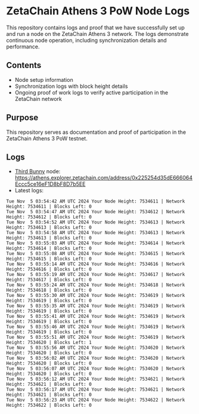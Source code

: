 # ZetaChain Athens 3 PoW Node Logs
This repository contains logs and proof that we have successfully set up and run a node on the ZetaChain Athens 3 network. The logs demonstrate continuous node operation, including synchronization details and performance.

## Contents
- Node setup information
- Synchronization logs with block height details
- Ongoing proof of work logs to verify active participation in the ZetaChain network

## Purpose
This repository serves as documentation and proof of participation in the ZetaChain Athens 3 PoW testnet.

## Logs

- [Third Bunny](https://thirdbunny.xyz/) node: https://athens.explorer.zetachain.com/address/0x225254d35dE666064Eccc5ce16eF1D8bF8D7b5EE
- Latest logs:
```
Tue Nov  5 03:54:42 AM UTC 2024 Your Node Height: 7534611 | Network Height: 7534611 | Blocks Left: 0
Tue Nov  5 03:54:47 AM UTC 2024 Your Node Height: 7534612 | Network Height: 7534612 | Blocks Left: 0
Tue Nov  5 03:54:52 AM UTC 2024 Your Node Height: 7534613 | Network Height: 7534613 | Blocks Left: 0
Tue Nov  5 03:54:58 AM UTC 2024 Your Node Height: 7534613 | Network Height: 7534613 | Blocks Left: 0
Tue Nov  5 03:55:03 AM UTC 2024 Your Node Height: 7534614 | Network Height: 7534614 | Blocks Left: 0
Tue Nov  5 03:55:08 AM UTC 2024 Your Node Height: 7534615 | Network Height: 7534615 | Blocks Left: 0
Tue Nov  5 03:55:14 AM UTC 2024 Your Node Height: 7534616 | Network Height: 7534616 | Blocks Left: 0
Tue Nov  5 03:55:19 AM UTC 2024 Your Node Height: 7534617 | Network Height: 7534617 | Blocks Left: 0
Tue Nov  5 03:55:24 AM UTC 2024 Your Node Height: 7534618 | Network Height: 7534618 | Blocks Left: 0
Tue Nov  5 03:55:30 AM UTC 2024 Your Node Height: 7534619 | Network Height: 7534619 | Blocks Left: 0
Tue Nov  5 03:55:35 AM UTC 2024 Your Node Height: 7534619 | Network Height: 7534619 | Blocks Left: 0
Tue Nov  5 03:55:41 AM UTC 2024 Your Node Height: 7534619 | Network Height: 7534619 | Blocks Left: 0
Tue Nov  5 03:55:46 AM UTC 2024 Your Node Height: 7534619 | Network Height: 7534619 | Blocks Left: 0
Tue Nov  5 03:55:51 AM UTC 2024 Your Node Height: 7534619 | Network Height: 7534620 | Blocks Left: 1
Tue Nov  5 03:55:56 AM UTC 2024 Your Node Height: 7534620 | Network Height: 7534620 | Blocks Left: 0
Tue Nov  5 03:56:02 AM UTC 2024 Your Node Height: 7534620 | Network Height: 7534620 | Blocks Left: 0
Tue Nov  5 03:56:07 AM UTC 2024 Your Node Height: 7534620 | Network Height: 7534620 | Blocks Left: 0
Tue Nov  5 03:56:12 AM UTC 2024 Your Node Height: 7534621 | Network Height: 7534621 | Blocks Left: 0
Tue Nov  5 03:56:17 AM UTC 2024 Your Node Height: 7534621 | Network Height: 7534621 | Blocks Left: 0
Tue Nov  5 03:56:23 AM UTC 2024 Your Node Height: 7534622 | Network Height: 7534622 | Blocks Left: 0
```
